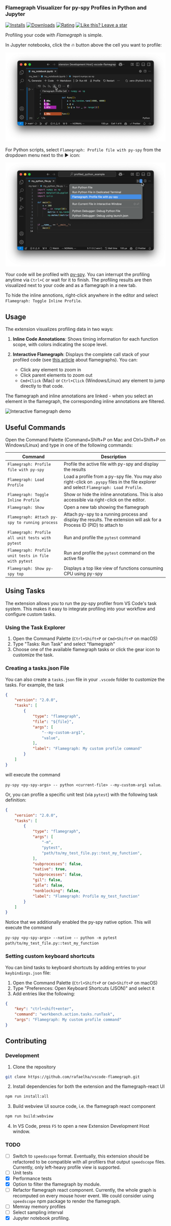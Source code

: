 ###  Flamegraph Visualizer for py-spy Profiles in Python and Jupyter


[![Installs](https://img.shields.io/visual-studio-marketplace/i/rafaelha.vscode-flamegraph?color=ff4500&style=flat&logo=visual-studio-code)](https://marketplace.visualstudio.com/items?itemName=rafaelha.vscode-flamegraph)
[![Downloads](https://img.shields.io/visual-studio-marketplace/d/rafaelha.vscode-flamegraph?color=ffff00&style=flat&logo=visual-studio-code)](https://marketplace.visualstudio.com/items?itemName=rafaelha.vscode-flamegraph)
[![Rating](https://img.shields.io/visual-studio-marketplace/r/rafaelha.vscode-flamegraph?color=ff8c00&style=flat&logo=visual-studio-code)](https://marketplace.visualstudio.com/items?itemName=rafaelha.vscode-flamegraph)
[![Like this? Leave a star](https://img.shields.io/github/stars/rafaelha/vscode-flamegraph?style=flat&label=Like%20this%3F%20Leave%20a%20star&color=yellow&logo=github)](https://github.com/rafaelha/vscode-flamegraph)


Profiling your code with *Flamegraph* is simple.

In Jupyter notebooks, click the 🔥 button above the cell you want to profile:

![Profile jupyter notebook](https://github.com/rafaelha/vscode-flamegraph/blob/a0f7c296fa3d9fa55fba485436ed31573d02c86f/assets/screenshot-notebook.png?raw=true)



For Python scripts, select `Flamegraph: Profile file with py-spy` from the dropdown menu next to the ▶️ icon:


![Profile python script](https://github.com/rafaelha/vscode-flamegraph/blob/a0f7c296fa3d9fa55fba485436ed31573d02c86f/assets/screenshot-python.png?raw=true)

Your code will be profiled with [py-spy](https://github.com/benfred/py-spy). You can interrupt the profiling anytime via `Ctrl+C`
or wait for it to finish.
The profiling results are then visualized next to your code and as a flamegraph in a new tab.

To hide the inline annotions, right-click anywhere in the editor and select `Flamegraph: Toggle Inline Profile`.


## Usage

The extension visualizes profiling data in two ways:

1. **Inline Code Annotations**: Shows timing information for each function scope, with colors indicating the scope level.

2. **Interactive Flamegraph**: Displays the complete call stack of your profiled code (see [this article](https://www.brendangregg.com/flamegraphs.html) about flamegraphs). You can:
   - Click any element to zoom in
   - Click parent elements to zoom out
   - `Cmd+Click` (Mac) or `Ctrl+Click` (Windows/Linux) any element to jump directly to that code.

The flamegraph and inline annotations are linked -
when you select an element in the flamegraph, the corresponding inline annotations are filtered.

![Interactive flamegraph demo](https://github.com/rafaelha/vscode-flamegraph/blob/main/assets/demo-interactive-flame-graph.gif?raw=true)

## Useful Commands

Open the Command Palette (Command+Shift+P on Mac and Ctrl+Shift+P on Windows/Linux) and type in one of the following commands:

| Command | Description |
|---------|-------------|
| `Flamegraph: Profile file with py-spy` | Profile the active file with py-spy and display the results |
| `Flamegraph: Load Profile` | Load a profile from a py-spy file. You may also right-click on `.pyspy` files in the file explorer and select `Flamegraph: Load Profile`. |
| `Flamegraph: Toggle Inline Profile` | Show or hide the inline annotations. This is also accessible via right-click on the editor. |
| `Flamegraph: Show` | Open a new tab showing the flamegraph |
| `Flamegraph: Attach py-spy to running process` | Attach py-spy to a running process and display the results. The extension will ask for a Process ID (PID) to attach to |
| `Flamegraph: Profile all unit tests with pytest` | Run and profile the `pytest` command |
| `Flamegraph: Profile unit tests in file with pytest` | Run and profile the `pytest` command on the active file |
| `Flamegraph: Show py-spy top` | Displays a top like view of functions consuming CPU using py-spy |



## Using Tasks

The extension allows you to run the py-spy profiler from VS Code's task system. This makes it easy to integrate profiling into your workflow and configure custom tasks.

### Using the Task Explorer

1. Open the Command Palette (`Ctrl+Shift+P` or `Cmd+Shift+P` on macOS)
2. Type "Tasks: Run Task" and select "flamegraph"
3. Choose one of the available flamegraph tasks or click the gear icon to customize the task.

### Creating a tasks.json File

You can also create a `tasks.json` file in your `.vscode` folder to customize the tasks. For example, the task



```json
{
	"version": "2.0.0",
	"tasks": [
		{
			"type": "flamegraph",
			"file": "${file}",
			"args": [
				"--my-custom-arg1",
				"value",
			],
			"label": "Flamegraph: My custom profile command"
		}
	]
}
```

will execute the command

```py-spy <py-spy-args> -- python <current-file> --my-custom-arg1 value```.

Or, you can profile a specific unit test (via `pytest`) with the following task definition:


```json
{
	"version": "2.0.0",
	"tasks": [
		{
			"type": "flamegraph",
			"args": [
				"-m",
				"pytest",
				"path/to/my_test_file.py::test_my_function",
			],
			"subprocesses": false,
			"native": true,
			"subprocesses": false,
			"gil": false,
			"idle": false,
			"nonblocking": false,
			"label": "Flamegraph: Profile my_test_function"
		}
	]
}
```

Notice that we additionally enabled the py-spy native option. This will execute the command

```py-spy <py-spy-args> --native -- python -m pytest path/to/my_test_file.py::test_my_function```



### Setting custom keyboard shortcuts

You can bind tasks to keyboard shortcuts by adding entries to your `keybindings.json` file:

1. Open the Command Palette (`Ctrl+Shift+P` or `Cmd+Shift+P` on macOS)
2. Type "Preferences: Open Keyboard Shortcuts (JSON)" and select it
3. Add entries like the following:

```json
{
    "key": "ctrl+shift+enter",
    "command": "workbench.action.tasks.runTask",
    "args": "Flamegraph: My custom profile command"
}
```

## Contributing

### Development
1. Clone the repository
```bash
git clone https://github.com/rafaelha/vscode-flamegraph.git
```

2. Install dependencies for both the extension and the flamegraph-react UI
```bash
npm run install:all
```
3. Build webview UI source code, i.e. the flamegraph react component
```bash
npm run build:webview
```

4. In VS Code, press `F5` to open a new Extension Development Host window.




### TODO

- [ ] Switch to `speedscope` format. Eventually, this extension should be refactored to be compatible with all profilers that output `speedscope` files. Currently, only left-heavy profile view is supported.
- [ ] Unit tests
- [x] Performance tests
- [x] Option to filter the flamegraph by module.
- [ ] Refactor flamegraph react component. Currently, the whole graph is recomputed on every mouse hover event. We could consider using `speedscope` npm package to render the flamegraph.
- [ ] Memray memory profiles
- [ ] Select sampling interval
- [x] Jupyter notebook profiling.